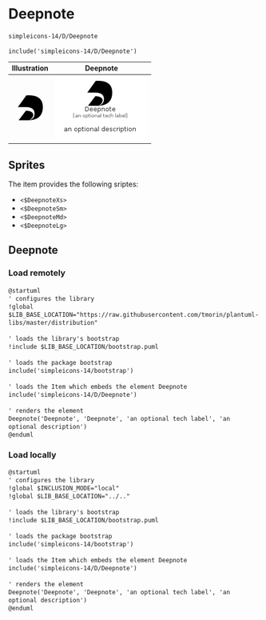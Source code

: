 # Deepnote


```text
simpleicons-14/D/Deepnote
```

```text
include('simpleicons-14/D/Deepnote')
```



| Illustration | Deepnote |
| :---: | :---: |
| ![illustration for Illustration](../../simpleicons-14/D/Deepnote.png) | ![illustration for Deepnote](../../simpleicons-14/D/Deepnote.Local.png) |



## Sprites
The item provides the following sriptes:

- `<$DeepnoteXs>`
- `<$DeepnoteSm>`
- `<$DeepnoteMd>`
- `<$DeepnoteLg>`





## Deepnote

### Load remotely
```plantuml
@startuml
' configures the library
!global $LIB_BASE_LOCATION="https://raw.githubusercontent.com/tmorin/plantuml-libs/master/distribution"

' loads the library's bootstrap
!include $LIB_BASE_LOCATION/bootstrap.puml

' loads the package bootstrap
include('simpleicons-14/bootstrap')

' loads the Item which embeds the element Deepnote
include('simpleicons-14/D/Deepnote')

' renders the element
Deepnote('Deepnote', 'Deepnote', 'an optional tech label', 'an optional description')
@enduml
```

### Load locally
```plantuml
@startuml
' configures the library
!global $INCLUSION_MODE="local"
!global $LIB_BASE_LOCATION="../.."

' loads the library's bootstrap
!include $LIB_BASE_LOCATION/bootstrap.puml

' loads the package bootstrap
include('simpleicons-14/bootstrap')

' loads the Item which embeds the element Deepnote
include('simpleicons-14/D/Deepnote')

' renders the element
Deepnote('Deepnote', 'Deepnote', 'an optional tech label', 'an optional description')
@enduml
```

